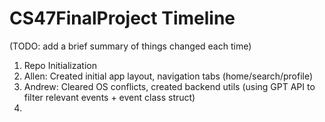 # CS47FinalProject Timeline

(TODO: add a brief summary of things changed each time)

1) Repo Initialization 
2) Allen: Created initial app layout, navigation tabs (home/search/profile)
3) Andrew: Cleared OS conflicts, created backend utils (using GPT API to filter relevant events + event class struct)
4) 

